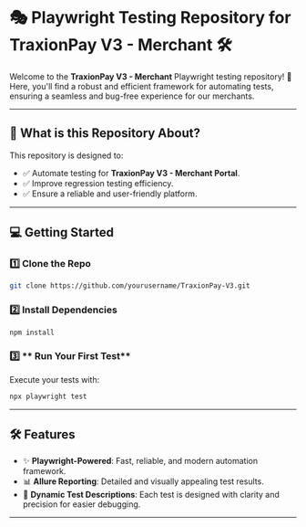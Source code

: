 # 🎭 Playwright Testing Repository for **TraxionPay V3 - Merchant** 🛠️  

Welcome to the **TraxionPay V3 - Merchant** Playwright testing repository! 🚀 Here, you'll find a robust and efficient framework for automating tests, ensuring a seamless and bug-free experience for our merchants.

---

## 🧐 **What is this Repository About?**  
This repository is designed to:  
- ✅ Automate testing for **TraxionPay V3 - Merchant Portal**.  
- ✅ Improve regression testing efficiency.  
- ✅ Ensure a reliable and user-friendly platform.  

---

## 💻 **Getting Started**  

### 1️⃣ **Clone the Repo**  
```bash  
git clone https://github.com/yourusername/TraxionPay-V3.git
```
### 2️⃣ **Install Dependencies** 
```bash  
npm install
```
### 3️⃣ ** Run Your First Test** 
Execute your tests with:

```bash  
npx playwright test  
```

---

## 🛠️ **Features**  
- ✨ **Playwright-Powered**: Fast, reliable, and modern automation framework. 
- 📊 **Allure Reporting**: Detailed and visually appealing test results.
- 🎯 **Dynamic Test Descriptions**: Each test is designed with clarity and precision for easier debugging.

---




